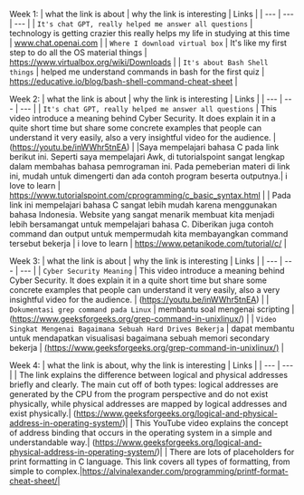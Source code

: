 
Week 1:
| what the link is about | why the link is interesting | Links |
| --- | --- | --- |
| `It's chat GPT, really helped me answer all questions` | technology is getting crazier this really helps my life in studying at this time | www.chat.openai.com |
| `Where I download virtual box` | It's like my first step to do all the OS material things | https://www.virtualbox.org/wiki/Downloads |
| `It's about Bash Shell things` | helped me understand commands in bash for the first quiz | https://educative.io/blog/bash-shell-command-cheat-sheet |

Week 2:
| what the link is about | why the link is interesting | Links |
| --- | --- | --- |
| `It's chat GPT, really helped me answer all questions` | This video introduce a meaning behind Cyber Security. It does explain it in a quite short time but share some concrete examples that people can understand it very easily, also a very insightful video for the audience. | (https://youtu.be/inWWhr5tnEA) |
|Saya mempelajari bahasa C pada link berikut ini. Seperti saya mempelajari Awk, di tutorialspoint sangat lengkap dalam membahas bahasa pemrograman ini. Pada pemeberian materi di link ini, mudah untuk dimengerti dan ada contoh program beserta outputnya.| i love to learn | https://www.tutorialspoint.com/cprogramming/c_basic_syntax.html |
| Pada link ini mempelajari bahasa C sangat lebih mudah karena menggunakan bahasa Indonesia. Website yang sangat menarik membuat kita menjadi lebih bersamangat untuk mempelajari bahasa C. Diberikan juga contoh command dan output untuk mempermudah kita membayangkan command tersebut bekerja | i love to learn | https://www.petanikode.com/tutorial/c/ |

Week 3:
| what the link is about | why the link is interesting | Links |
| --- | --- | --- |
| `Cyber Security Meaning` | This video introduce a meaning behind Cyber Security. It does explain it in a quite short time but share some concrete examples that people can understand it very easily, also a very insightful video for the audience. | (https://youtu.be/inWWhr5tnEA) |
| `Dokumentasi grep command pada Linux` | membantu soal mengenai scripting | (https://www.geeksforgeeks.org/grep-command-in-unixlinux/) |
| `Video Singkat Mengenai Bagaimana Sebuah Hard Drives Bekerja` | dapat membantu untuk mendapatkan visualisasi bagaimana sebuah memori secondary bekerja | [(https://www.geeksforgeeks.org/grep-command-in-unixlinux/)](https://www.youtube.com/watch?v=wteUW2sL7bc) |

Week 4:
| what the link is about, why the link is interesting | Links |
| --- | --- |
| The link explains the difference between logical and physical addresses briefly and clearly. The main cut off of both types: logical addresses are generated by the CPU from the program perspective and do not exist physically, while physical addresses are mapped by logical addresses and exist physically.| (https://www.geeksforgeeks.org/logical-and-physical-address-in-operating-system/)|
| This YouTube video explains the concept of address binding that occurs in the operating system in a simple and understandable way.| (https://www.geeksforgeeks.org/logical-and-physical-address-in-operating-system/)|
| There are lots of placeholders for print formatting in C language. This link covers all types of formatting, from simple to complex.|https://alvinalexander.com/programming/printf-format-cheat-sheet/|


